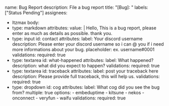 name: Bug Report
description: File a bug report
title: "[Bug]: "
labels: ["Status Pending"]
assignees:
  - ltzmax
body:
  - type: markdown
    attributes:
      value: |
        Hello, This is a bug report, please enter as much as details as possible. thank you.
  - type: input
    id: contact
    attributes:
      label: Your discord username
      description: Please enter your discord username so i can @ you if i need more informations about your bug.
      placeholder: ex. username#0001
    validations:
      required: true
  - type: textarea
    id: what-happened
    attributes:
      label: What happened?
      description: what did you expect to happen?
    validations:
      required: true
  - type: textarea
    id: traceback
    attributes:
      label: post your traceback here
      description: Please provide full traceback, this will help us.
    validations:
      required: true
  - type: dropdown
    id: cog
    attributes:
      label: What cog did you see the bug from?
      multiple: true
      options:
        - embeduptime
        - kitsune
        - nekos
        - onconnect
        - veryfun
        - waifu
    validations:
      required: true
